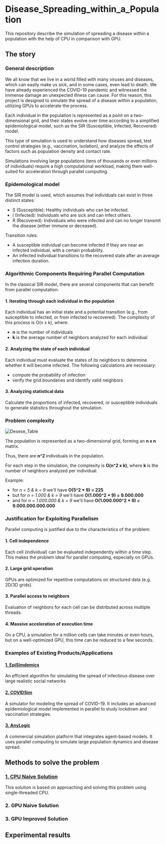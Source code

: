 # Disease_Spreading_within_a_Population
This repository describe the simulation of spreading a disease within a population with the help of CPU in comparison with GPU.

## The story
### General description
We all know that we live in a world filled with many viruses and diseases, which can easily make us sick, and in some cases, even lead to death. We have already experienced the COVID-19 pandemic and witnessed the immense damage an unexpected illness can cause. For this reason, this project is designed to simulate the spread of a disease within a population, utilizing GPUs to accelerate the process. <br>

Each individual in the population is represented as a point on a two-dimensional grid, and their states evolve over time according to a simplified epidemiological model, such as the SIR (Susceptible, Infected, Recovered) model. <br>

This type of simulation is used to understand how diseases spread, test control strategies (e.g., vaccination, isolation), and analyze the effects of factors such as population density and contact rate. <br>

Simulations involving large populations (tens of thousands or even millions of individuals) require a high computational workload, making them well-suited for acceleration through parallel computing. <br>

### Epidemological model

The SIR model is used, which assumes that individuals can exist in three distinct states:
- S (Susceptible): Healthy individuals who can be infected.
- I (Infected): Individuals who are sick and can infect others.
- R (Recovered): Individuals who were infected and can no longer transmit the disease (either immune or deceased).
  
Transition rules:
- A susceptible individual can become infected if they are near an infected individual, with a certain probability. <br>
- An infected individual transitions to the recovered state after an average infection duration. <br>

### Algorithmic Components Requiring Parallel Computation

In the classical SIR model, there are several components that can benefit from parallel computation:

#### **1. Iterating through each individual in the population**

  Each individual has an initial state and a potential transition (e.g., from susceptible to infected, or from infected to recovered). The complexity of this process  is O(n x k), where:
- **n** is the number of individuals
- **k** is the average number of neighbors analyzed for each individual
  
#### **2. Analyzing the state of each individual**

  Each individual must evaluate the states of its neighbors to determine whether it will become infected. The following calculations are necessary:
- compute the probability of infection
- verify the grid boundaries and identify valid neighbors
  
#### **3. Analyzing statistical data**

  Calculate the proportions of infected, recovered, or susceptible individuals to generate statistics throughout the simulation.

### Problem complexity

![Desese_Table](https://github.com/user-attachments/assets/a6d5562e-c769-4789-952a-1046db17104d)

The population is represented as a two-dimensional grid, forming an **n x n** matrix. <br>

Thus, there are **n^2** individuals in the population. <br>

For each step in the simulation, the complexity is **O(n^2 x k)**, where **k** is the number of neighbors analyzed per individual.

Example: 
- for *n = 5 & k = 9* we'll have **O(5^2 * 9) = 225**
- but for *n = 1.000 & k = 9* we'll have **O(1.000^2 * 9) = 9.000.000**
- and for *n = 1.000.000 & k = 9* we'll have **O(1.000.000^2 * 9) = 9.000.000.000.000**

### Justification for Exploiting Parallelism

Parallel computing is justified due to the characteristics of the problem:

#### **1. Cell independence**

  Each cell (individual) can be evaluated independently within a time step. This makes the problem ideal for parallel computing, especially on GPUs.
  
#### **2. Large grid operation**

  GPUs are optimized for repetitive computations on structured data (e.g. 2D/3D grids).
  
#### **3. Parallel access to neighbors**

  Evaluation of neighbors for each cell can be distributed across multiple threads.
  
#### **4. Massive acceleration of execution time**

  On a CPU, a simulation for a million cells can take minutes or even hours, but on a well-optimized GPU, this time can be reduced to a few seconds.

### Examples of Existing Products/Applications

#### [1. EpiSimdemics](https://ieeexplore.ieee.org/document/5214892)

An efficient algorithm for simulating the spread of infectious disease over large realistic social networks

#### [2. COVIDSim](https://github.com/mrc-ide/covid-sim)

A simulator for modeling the spread of COVID-19. It includes an advanced epidemiological model implemented in parallel to study lockdown and vaccination strategies.

#### [3. AnyLogic](https://www.anylogic.com/)

A commercial simulation platform that integrates agent-based models. It uses parallel computing to simulate large population dynamics and disease spread.

## Methods to solve the problem

### [1. CPU Naive Solution](https://github.com/SamiIonesi/Disease_Spreading_within_a_Population/blob/main/CPU_Naive_Solution.cpp)
  This solution is based on approaching and solving this problem using single-threaded CPU.
### 2. GPU Naive Solution
### 3. GPU Improved Solution

## Experimental results
